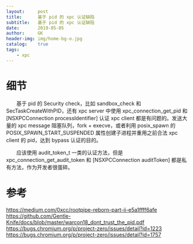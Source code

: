 ```yaml
---
layout:     post
title:      基于 pid 的 xpc 认证缺陷
subtitle:   基于 pid 的 xpc 认证缺陷
date:       2019-05-05
author:     GK
header-img: img/home-bg-o.jpg
catalog:    true
tags:
    - xpc
---
```


# 细节

&emsp;&emsp;基于 pid 的 Security check，比如 sandbox_check 和 SecTaskCreateWithPID，还有 xpc server 中使用 xpc_connection_get_pid 和 [NSXPCConnection processIdentifier] 认证 xpc client 都是有问题的。发送大量的 xpc message 阻塞队列，fork + execve，或者利用 posix_spawn 的 POSIX_SPAWN_START_SUSPENDED 属性创建子进程并重用之前合法 xpc client 的 pid，达到 bypass 认证的目的。

&emsp;&emsp;应该使用 audit_token_t 一类的认证方法，但是 xpc_connection_get_audit_token 和 [NSXPCConnection auditToken] 都是私有方法，作为开发者很蛋碎。


# 参考

<https://medium.com/0xcc/rootpipe-reborn-part-ii-e5a1ffff6afe><br>
<https://github.com/Gentle-Knife/docs/blob/master/warcon18_dont_trust_the_pid.pdf>
<https://bugs.chromium.org/p/project-zero/issues/detail?id=1223>
<https://bugs.chromium.org/p/project-zero/issues/detail?id=1757>